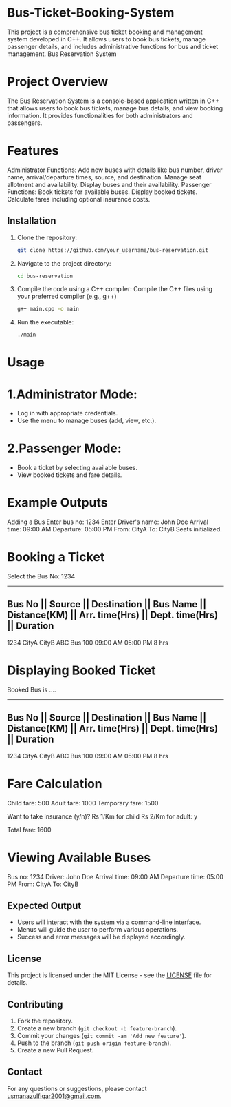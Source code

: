 # Bus-Ticket-Booking-System
This project is a comprehensive bus ticket booking and management system developed in C++. It allows users to book bus tickets, manage passenger details, and includes administrative functions for bus and ticket management.
Bus Reservation System
# Project Overview
The Bus Reservation System is a console-based application written in C++ that allows users to book bus tickets, manage bus details, and view booking information. It provides functionalities for both administrators and passengers.

# Features
Administrator Functions:
Add new buses with details like bus number, driver name, arrival/departure times, source, and destination.
Manage seat allotment and availability.
Display buses and their availability.
Passenger Functions:
Book tickets for available buses.
Display booked tickets.
Calculate fares including optional insurance costs.

## Installation
1. Clone the repository:
    ```sh
    git clone https://github.com/your_username/bus-reservation.git
    ```
2. Navigate to the project directory:
    ```sh
    cd bus-reservation
    ```
3. Compile the code using a C++ compiler:
Compile the C++ files using your preferred compiler (e.g., g++)
    ```sh
    g++ main.cpp -o main
    ```
4. Run the executable:
    ```sh
    ./main
    ```
# Usage
# 1.Administrator Mode:
 - Log in with appropriate credentials.
 - Use the menu to manage buses (add, view, etc.).
# 2.Passenger Mode:
- Book a ticket by selecting available buses.
- View booked tickets and fare details.

# Example Outputs
Adding a Bus
Enter bus no: 1234
Enter Driver's name: John Doe
Arrival time: 09:00 AM
Departure: 05:00 PM
From: CityA
To: CityB
Seats initialized.




# Booking a Ticket
Select the Bus No: 1234

----------------------------------------------------------------
Bus No || Source || Destination || Bus Name || Distance(KM) || Arr. time(Hrs) || Dept. time(Hrs) || Duration
----------------------------------------------------------------
1234   CityA   CityB       ABC Bus         100         09:00 AM         05:00 PM         8 hrs


# Displaying Booked Ticket
Booked Bus is ....

----------------------------------------------------------------
Bus No || Source || Destination || Bus Name || Distance(KM) || Arr. time(Hrs) || Dept. time(Hrs) || Duration
----------------------------------------------------------------
1234   CityA   CityB       ABC Bus         100         09:00 AM         05:00 PM         8 hrs




# Fare Calculation
Child fare: 500
Adult fare: 1000
Temporary fare: 1500

Want to take insurance (y/n)?
Rs 1/Km for child
Rs 2/Km for adult: y

Total fare: 1600



# Viewing Available Buses
Bus no: 1234
Driver: John Doe        Arrival time: 09:00 AM    Departure time: 05:00 PM
From: CityA             To: CityB



## Expected Output
- Users will interact with the system via a command-line interface.
- Menus will guide the user to perform various operations.
- Success and error messages will be displayed accordingly.

## License
This project is licensed under the MIT License - see the [LICENSE](LICENSE) file for details.

## Contributing
1. Fork the repository.
2. Create a new branch (`git checkout -b feature-branch`).
3. Commit your changes (`git commit -am 'Add new feature'`).
4. Push to the branch (`git push origin feature-branch`).
5. Create a new Pull Request.

## Contact
For any questions or suggestions, please contact [usmanazulfiqar2001@gmail.com](mailto:usmanazulfiqar2001@gmail.com).


